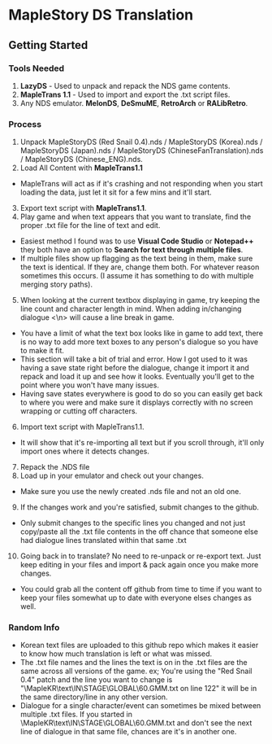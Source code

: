 # MapleStory DS Translation

## Getting Started

### Tools Needed 
1) **LazyDS** - Used to unpack and repack the NDS game contents.
2) **MapleTrans 1.1** - Used to import and export the .txt script files.
3) Any NDS emulator. **MelonDS**, **DeSmuME**, **RetroArch** or **RALibRetro**.

### Process
1) Unpack MapleStoryDS (Red Snail 0.4).nds / MapleStoryDS (Korea).nds / MapleStoryDS (Japan).nds / MapleStoryDS (ChineseFanTranslation).nds / MapleStoryDS (Chinese_ENG).nds.
2) Load All Content with **MapleTrans1.1** 
- MapleTrans will act as if it's crashing and not responding when you start loading the data, just let it sit for a few mins and it'll start.
3) Export text script with **MapleTrans1.1**.
4) Play game and when text appears that you want to translate, find the proper .txt file for the line of text and edit.
- Easiest method I found was to use **Visual Code Studio** or **Notepad++** they both have an option to **Search for text through multiple files**. 
- If multiple files show up flagging as the text being in them, make sure the text is identical. If they are, change them both. For whatever reason sometimes this occurs. (I assume it has something to do with multiple merging story paths).
5) When looking at the current textbox displaying in game, try keeping the line count and character length in mind. When adding in/changing dialogue <\n> will cause a line break in game. 
- You have a limit of what the text box looks like in game to add text, there is no way to add more text boxes to any person's dialogue so you have to make it fit.
- This section will take a bit of trial and error. How I got used to it was having a save state right before the dialogue, change it import it and repack and load it up and see how it looks. Eventually you'll get to the point where you won't have many issues.
- Having save states everywhere is good to do so you can easily get back to where you were and make sure it displays correctly with no screen wrapping or cutting off characters.
6) Import text script with MapleTrans1.1.
- It will show that it's re-importing all text but if you scroll through, it'll only import ones where it detects changes.
7) Repack the .NDS file
8) Load up in your emulator and check out your changes.
- Make sure you use the newly created .nds file and not an old one.
9) If the changes work and you're satisfied, submit changes to the github.
- Only submit changes to the specific lines you changed and not just copy/paste all the .txt file contents in the off chance that someone else had dialogue lines translated within that same .txt
10) Going back in to translate? No need to re-unpack or re-export text. Just keep editing in your files and import & pack again once you make more changes.
- You could grab all the content off github from time to time if you want to keep your files somewhat up to date with everyone elses changes as well.


### Random Info
- Korean text files are uploaded to this github repo which makes it easier to know how much translation is left or what was missed.
- The .txt file names and the lines the text is on in the .txt files are the same across all versions of the game. ex; You're using the "Red Snail 0.4" patch and the line you want to change is "\MapleKR\text\IN\STAGE\GLOBAL\60.GMM.txt on line 122" it will be in the same directory/line in any other version.
- Dialogue for a single character/event can sometimes be mixed between multiple .txt files. If you started in \MapleKR\text\IN\STAGE\GLOBAL\60.GMM.txt and don't see the next line of dialogue in that same file, chances are it's in another one.
